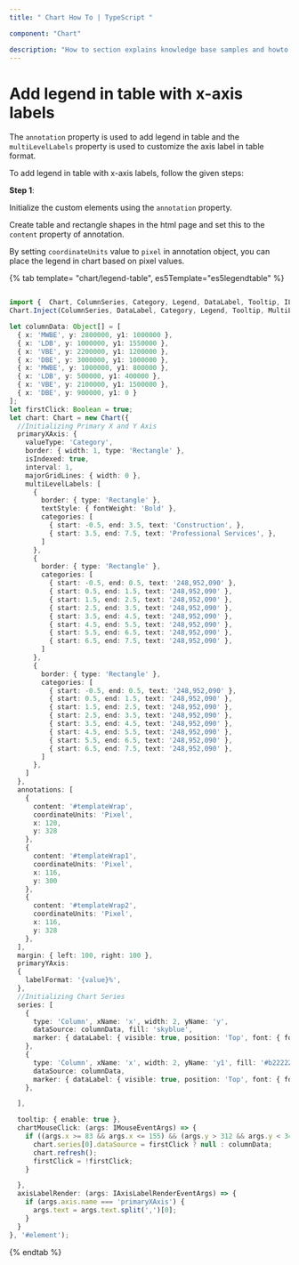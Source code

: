```yaml
---
title: " Chart How To | TypeScript "

component: "Chart"

description: "How to section explains knowledge base samples and howto access different types properties and events of the chart."
---
```


# Add legend in table with x-axis labels

The `annotation` property is used to add legend in table and the `multiLevelLabels` property is used to customize the axis label in table format.

To add legend in table with x-axis labels, follow the given steps:

**Step 1**:

Initialize the custom elements using the `annotation` property.

Create table and rectangle shapes in the html page and set this to the `content` property of annotation.

By setting `coordinateUnits` value to `pixel` in annotation object, you can place the legend in chart based on pixel values.

{% tab template= "chart/legend-table", es5Template="es5legendtable" %}

```typescript

import {  Chart, ColumnSeries, Category, Legend, DataLabel, Tooltip, ILoadedEventArgs, IMouseEventArgs, MultiLevelLabel, IAxisLabelRenderEventArgs, ChartAnnotation } from '@syncfusion/ej2-charts';
Chart.Inject(ColumnSeries, DataLabel, Category, Legend, Tooltip, MultiLevelLabel, ChartAnnotation);

let columnData: Object[] = [
  { x: 'MWBE', y: 2800000, y1: 1000000 },
  { x: 'LDB', y: 1000000, y1: 1550000 },
  { x: 'VBE', y: 2200000, y1: 1200000 },
  { x: 'DBE', y: 3000000, y1: 1000000 },
  { x: 'MWBE', y: 1000000, y1: 800000 },
  { x: 'LDB', y: 500000, y1: 400000 },
  { x: 'VBE', y: 2100000, y1: 1500000 },
  { x: 'DBE', y: 900000, y1: 0 }
];
let firstClick: Boolean = true;
let chart: Chart = new Chart({
  //Initializing Primary X and Y Axis
  primaryXAxis: {
    valueType: 'Category',
    border: { width: 1, type: 'Rectangle' },
    isIndexed: true,
    interval: 1,
    majorGridLines: { width: 0 },
    multiLevelLabels: [
      {
        border: { type: 'Rectangle' },
        textStyle: { fontWeight: 'Bold' },
        categories: [
          { start: -0.5, end: 3.5, text: 'Construction', },
          { start: 3.5, end: 7.5, text: 'Professional Services', },
        ]
      },
      {
        border: { type: 'Rectangle' },
        categories: [
          { start: -0.5, end: 0.5, text: '248,952,090' },
          { start: 0.5, end: 1.5, text: '248,952,090' },
          { start: 1.5, end: 2.5, text: '248,952,090' },
          { start: 2.5, end: 3.5, text: '248,952,090' },
          { start: 3.5, end: 4.5, text: '248,952,090' },
          { start: 4.5, end: 5.5, text: '248,952,090' },
          { start: 5.5, end: 6.5, text: '248,952,090' },
          { start: 6.5, end: 7.5, text: '248,952,090' },
        ]
      },
      {
        border: { type: 'Rectangle' },
        categories: [
          { start: -0.5, end: 0.5, text: '248,952,090' },
          { start: 0.5, end: 1.5, text: '248,952,090' },
          { start: 1.5, end: 2.5, text: '248,952,090' },
          { start: 2.5, end: 3.5, text: '248,952,090' },
          { start: 3.5, end: 4.5, text: '248,952,090' },
          { start: 4.5, end: 5.5, text: '248,952,090' },
          { start: 5.5, end: 6.5, text: '248,952,090' },
          { start: 6.5, end: 7.5, text: '248,952,090' },
        ]
      },
    ]
  },
  annotations: [
    {
      content: '#templateWrap',
      coordinateUnits: 'Pixel',
      x: 120,
      y: 328
    },
    {
      content: '#templateWrap1',
      coordinateUnits: 'Pixel',
      x: 116,
      y: 300
    },
    {
      content: '#templateWrap2',
      coordinateUnits: 'Pixel',
      x: 116,
      y: 328
    },
  ],
  margin: { left: 100, right: 100 },
  primaryYAxis:
  {
    labelFormat: '{value}%',
  },
  //Initializing Chart Series
  series: [
    {
      type: 'Column', xName: 'x', width: 2, yName: 'y',
      dataSource: columnData, fill: 'skyblue',
      marker: { dataLabel: { visible: true, position: 'Top', font: { fontWeight: '600', color: '#ffffff' } } }
    },
    {
      type: 'Column', xName: 'x', width: 2, yName: 'y1', fill: '#b22222',
      dataSource: columnData,
      marker: { dataLabel: { visible: true, position: 'Top', font: { fontWeight: '600', color: '#ffffff' } } }
    },

  ],

  tooltip: { enable: true },
  chartMouseClick: (args: IMouseEventArgs) => {
    if ((args.x >= 83 && args.x <= 155) && (args.y > 312 && args.y < 343)) {
      chart.series[0].dataSource = firstClick ? null : columnData;
      chart.refresh();
      firstClick = !firstClick;
    }

  },
  axisLabelRender: (args: IAxisLabelRenderEventArgs) => {
    if (args.axis.name === 'primaryXAxis') {
      args.text = args.text.split(',')[0];
    }
  }
}, '#element');

```

{% endtab %}